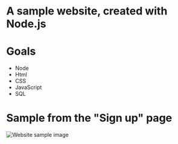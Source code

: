 # A sample website, created with Node.js

# Goals

* Node
* Html
* CSS
* JavaScript
* SQL

# Sample from the "Sign up" page
![Website sample image](https://github.com/eg-work/Website/blob/master/website_sample.png)
